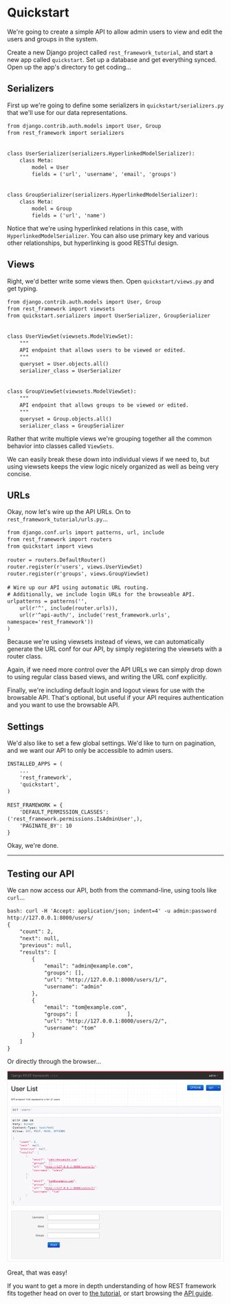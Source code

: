 # Quickstart

We're going to create a simple API to allow admin users to view and edit the users and groups in the system.

Create a new Django project called `rest_framework_tutorial`, and start a new app called `quickstart`.  Set up a database and get everything synced. Open up the app's directory to get coding...

## Serializers

First up we're going to define some serializers in `quickstart/serializers.py` that we'll use for our data representations.

    from django.contrib.auth.models import User, Group
    from rest_framework import serializers
    
    
    class UserSerializer(serializers.HyperlinkedModelSerializer):
        class Meta:
            model = User
            fields = ('url', 'username', 'email', 'groups')
    
    
    class GroupSerializer(serializers.HyperlinkedModelSerializer):
        class Meta:
            model = Group
            fields = ('url', 'name')

Notice that we're using hyperlinked relations in this case, with `HyperlinkedModelSerializer`.  You can also use primary key and various other relationships, but hyperlinking is good RESTful design.

## Views

Right, we'd better write some views then.  Open `quickstart/views.py` and get typing.

    from django.contrib.auth.models import User, Group
    from rest_framework import viewsets
    from quickstart.serializers import UserSerializer, GroupSerializer
    
    
    class UserViewSet(viewsets.ModelViewSet):
        """
        API endpoint that allows users to be viewed or edited.
        """
        queryset = User.objects.all()
        serializer_class = UserSerializer
    
    
    class GroupViewSet(viewsets.ModelViewSet):
        """
        API endpoint that allows groups to be viewed or edited.
        """
        queryset = Group.objects.all()
        serializer_class = GroupSerializer

Rather that write multiple views we're grouping together all the common behavior into classes called `ViewSets`.

We can easily break these down into individual views if we need to, but using viewsets keeps the view logic nicely organized as well as being very concise.

## URLs

Okay, now let's wire up the API URLs.  On to `rest_framework_tutorial/urls.py`...

    from django.conf.urls import patterns, url, include
    from rest_framework import routers
    from quickstart import views

    router = routers.DefaultRouter()
    router.register(r'users', views.UserViewSet)
    router.register(r'groups', views.GroupViewSet)

    # Wire up our API using automatic URL routing.
    # Additionally, we include login URLs for the browseable API.
    urlpatterns = patterns('',
        url(r'^', include(router.urls)),
        url(r'^api-auth/', include('rest_framework.urls', namespace='rest_framework'))
    )

Because we're using viewsets instead of views, we can automatically generate the URL conf for our API, by simply registering the viewsets with a router class.

Again, if we need more control over the API URLs we can simply drop down to using regular class based views, and writing the URL conf explicitly.

Finally, we're including default login and logout views for use with the browsable API.  That's optional, but useful if your API requires authentication and you want to use the browsable API.

## Settings

We'd also like to set a few global settings.  We'd like to turn on pagination, and we want our API to only be accessible to admin users.

    INSTALLED_APPS = (
        ...
        'rest_framework',
        'quickstart',
    )

    REST_FRAMEWORK = {
        'DEFAULT_PERMISSION_CLASSES': ('rest_framework.permissions.IsAdminUser',),
        'PAGINATE_BY': 10
    }

Okay, we're done.

---

## Testing our API

We can now access our API, both from the command-line, using tools like `curl`...

    bash: curl -H 'Accept: application/json; indent=4' -u admin:password http://127.0.0.1:8000/users/ 
    {
        "count": 2, 
        "next": null, 
        "previous": null, 
        "results": [
            {
                "email": "admin@example.com", 
                "groups": [], 
                "url": "http://127.0.0.1:8000/users/1/", 
                "username": "admin"
            }, 
            {
                "email": "tom@example.com", 
                "groups": [                ], 
                "url": "http://127.0.0.1:8000/users/2/", 
                "username": "tom"
            }
        ]
    }

Or directly through the browser...

![Quick start image][image]

Great, that was easy!

If you want to get a more in depth understanding of how REST framework fits together head on over to [the tutorial][tutorial], or start browsing the [API guide][guide].

[image]: ../img/quickstart.png
[tutorial]: 1-serialization.md
[guide]: ../#api-guide
